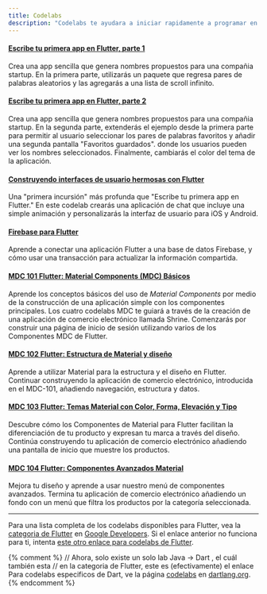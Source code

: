 ```yaml
---
title: Codelabs
description: "Codelabs te ayudara a iniciar rapidamente a programar en Flutter."
---
```


#### [Escribe tu primera app en Flutter, parte 1](https://codelabs.developers.google.com/codelabs/first-flutter-app-pt1/)

Crea una app sencilla que genera nombres propuestos para una compañia 
startup. En la primera parte, utilizarás un paquete que regresa pares de palabras
aleatorios y las agregarás a una lista de scroll infinito.

#### [Escribe tu primera app en Flutter, parte 2](https://codelabs.developers.google.com/codelabs/first-flutter-app-pt2/)

Crea una app sencilla que genera nombres propuestos para una compañia 
startup. En la segunda parte, extenderás el ejemplo desde la primera parte para permitir
al usuario seleccionar los pares de palabras favoritos y añadir una segunda pantalla "Favoritos guardados".
donde los usuarios pueden ver los nombres seleccionados.
Finalmente, cambiarás el color del tema de la aplicación.

#### [Construyendo interfaces de usuario hermosas con Flutter](https://codelabs.developers.google.com/codelabs/flutter)

Una "primera incursión" más profunda que "Escribe tu primera app en Flutter." En este codelab 
crearás una aplicación de chat que incluye una simple animación y personalizarás 
la interfaz de usuario para iOS y Android.

#### [Firebase para Flutter](https://codelabs.developers.google.com/codelabs/flutter-firebase/)

Aprende a conectar una aplicación Flutter a una base de datos Firebase, y cómo usar 
una transacción para actualizar la información compartida.

#### [MDC 101 Flutter: Material Components (MDC) Básicos](https://codelabs.developers.google.com/codelabs/mdc-101-flutter/)

Aprende los conceptos básicos del uso de _Material Components_ por medio de la construcción 
de una aplicación simple con los componentes principales. Los cuatro codelabs MDC te guiará a través 
de la creación de una aplicación de comercio electrónico llamada Shrine. 
Comenzarás por construir una página de inicio de sesión utilizando varios de los 
Componentes MDC de Flutter.

#### [MDC 102 Flutter: Estructura de Material y diseño](https://codelabs.developers.google.com/codelabs/mdc-102-flutter/)

Aprende a utilizar Material para la estructura y el diseño en Flutter. 
Continuar construyendo la aplicación de comercio electrónico, introducida en el MDC-101, 
añadiendo navegación, estructura y datos.


#### [MDC 103 Flutter: Temas Material con Color, Forma, Elevación y Tipo](https://codelabs.developers.google.com/codelabs/mdc-103-flutter/)

Descubre cómo los Componentes de Material para Flutter facilitan la diferenciación 
de tu producto y expresan tu marca a través del diseño. Continúa construyendo tu 
aplicación de comercio electrónico añadiendo una pantalla de inicio que muestre los productos.

#### [MDC 104 Flutter: Componentes Avanzados Material](https://codelabs.developers.google.com/codelabs/mdc-104-flutter/)

Mejora tu diseño y aprende a usar nuestro menú de componentes avanzados. 
Termina tu aplicación de comercio electrónico añadiendo un fondo con un 
menú que filtra los productos por la categoría seleccionada.

---

Para una lista completa de los codelabs disponibles para Flutter, vea la
[categoria de Flutter](https://codelabs.developers.google.com/?cat=Flutter)
en [Google Developers](https://codelabs.developers.google.com/).
Si el enlace anterior no funciona para ti, intenta
[este otro enlace para codelabs de Flutter](https://codelabs.flutter-io.cn/).

{% comment %}
// Ahora, solo existe un solo lab Java -> Dart , el cuál también esta
// en la categoria de Flutter, este es (efectivamente) el enlace
Para codelabs especificos de Dart, ve la página
[codelabs](https://www.dartlang.org/codelabs) en
[dartlang.org](https://www.dartlang.org/).
{% endcomment %}
